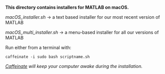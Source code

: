 **This directory contains installers for MATLAB on macOS.**

*macOS_installer.sh* &rarr; a text based installer for our most recent version of MATLAB

*macOS_multi_installer.sh* &rarr; a menu-based installer for all our versions of MATLAB

Run either from a terminal with:

`caffeinate -i sudo bash scriptname.sh`

*[Caffeinate](https://ss64.com/osx/caffeinate.html) will keep your computer awake during the installation.*
